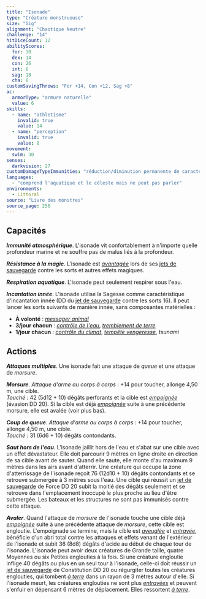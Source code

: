 ```yaml
---
title: "Isonade"
type: "Créature monstrueuse"
size: "Gig"
alignment: "Chaotique Neutre"
challenge: "14"
hitDiceCount: 12
abilityScores:
  for: 30
  dex: 14
  con: 26
  int: 6
  sag: 18
  cha: 8
customSavingThrows: "For +14, Con +12, Sag +8"
ac:
  armorType: "armure naturelle"
  value: 6
skills:
  - name: "athletisme"
    invalid: true
    value: 14
  - name: "perception"
    invalid: true
    value: 8
movement:
  swim: 30
senses:
  darkvision: 27
customDamageTypeImmunities: "réduction/diminution permanente de caractéristique"
languages:
  - "comprend l'aquatique et le céleste mais ne peut pas parler"
environments:
  - Littoral
source: "Livre des monstres"
source_page: 250
---
```

## Capacités
_**Immunité atmosphérique**_. L'isonade vit confortablement à n'importe quelle profondeur marine et ne souffre pas de malus liés à la profondeur.

_**Résistance à la magie**_. L'isonade est [_avantagée_](/utiliser-les-caracteristiques/#avantage-et-desavantage) lors de ses [jets de sauvegarde](/utiliser-les-caracteristiques/#jets-de-sauvegarde) contre les sorts et autres effets magiques.

_**Respiration aquatique**_. L'isonade peut seulement respirer sous l'eau.

_**Incantation innée**_. L'isonade utilise la Sagesse comme caractéristique d'incantation innée (DD du [jet de sauvegarde](/utiliser-les-caracteristiques/#jets-de-sauvegarde) contre les sorts 16). Il peut lancer les sorts suivants de manière innée, sans composantes matérielles :
* **À volonté** : [_messager animal_](/grimoire/messager-animal/)
* **3/jour chacun** : [_contrôle de l'eau_](/grimoire/controle-de-l-eau/), [_tremblement de terre_](/grimoire/tremblement-de-terre/)
* **1/jour chacun** : [_contrôle du climat_](/grimoire/controle-du-climat/), [_tempête vengeresse_](/grimoire/tempete-vengeresse/), _tsunami_

## Actions
_**Attaques multiples**_. Une isonade fait une attaque de _queue_ et une attaque de _morsure_.

_**Morsure**_. _Attaque d'arme au corps à corps_ : +14 pour toucher, allonge 4,50 m, une cible.  
_Touché_ : 42 (5d12 + 10) dégâts perforants et la cible est [_empoignée_](/gerer-la-sante-du-personnage/#empoigne) (évasion DD 20). Si la cible est déjà [_empoignée_](/gerer-la-sante-du-personnage/#empoigne) suite à une précédente morsure, elle est avalée (voir plus bas).

_**Coup de queue**_. _Attaque d'arme au corps à corps_ : +14 pour toucher, allonge 4,50 m, une cible.  
_Touché_ : 31 (6d6 + 10) dégâts contondants.

_**Saut hors de l'eau**_. L'isonade jaillit hors de l'eau et s'abat sur une cible avec un effet dévastateur. Elle doit parcourir 9 mètres en ligne droite en direction de sa cible avant de sauter. Quand elle saute, elle monte d'au maximum 9 mètres dans les airs avant d'atterrir. Une créature qui occupe la zone d'atterrissage de l'isonade reçoit 76 (12d10 + 10) dégâts contondants et se retrouve submergée à 3 mètres sous l'eau. Une cible qui réussit un [jet de sauvegarde](/utiliser-les-caracteristiques/#jets-de-sauvegarde) de Force DD 20 subit la moitié des dégâts seulement et se retrouve dans l'emplacement inoccupé le plus proche au lieu d'être submergée. Les bateaux et les structures ne sont pas immunisés contre cette attaque.

_**Avaler**_. Quand l'attaque de _morsure_ de l'isonade touche une cible déjà [_empoignée_](/gerer-la-sante-du-personnage/#empoigne) suite à une précédente attaque de _morsure_, cette cible est engloutie. L'empoignade se termine, mais la cible est [_aveuglée_](/gerer-la-sante-du-personnage/#aveugle) et [_entravée_](/gerer-la-sante-du-personnage/#entrave), bénéficie d'un abri total contre les attaques et effets venant de l'extérieur de l'isonade et subit 36 (8d8) dégâts d'acide au début de chaque tour de l'isonade. L'isonade peut avoir deux créatures de Grande taille, quatre Moyennes ou six Petites englouties à la fois. Si une créature engloutie inflige 40 dégâts ou plus en un seul tour à l'isonade, celle-ci doit réussir un [jet de sauvegarde](/utiliser-les-caracteristiques/#jets-de-sauvegarde) de Constitution DD 20 ou régurgiter toutes les créatures englouties, qui tombent [_à terre_](/gerer-la-sante-du-personnage/#a-terre) dans un rayon de 3 mètres autour d'elle. Si l'isonade meurt, les créatures englouties ne sont plus [_entravées_](/gerer-la-sante-du-personnage/#entrave) et peuvent s'enfuir en dépensant 6 mètres de déplacement. Elles ressortent [_à terre_](/gerer-la-sante-du-personnage/#a-terre).
